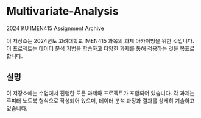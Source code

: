 # Multivariate-Analysis
2024 KU IMEN415 Assignment Archive

이 저장소는 2024년도 고려대학교 IMEN415 과목의 과제 아카이빙을 위한 것입니다. 이 프로젝트는 데이터 분석 기법을 학습하고 다양한 과제를 통해 적용하는 것을 목표로 합니다.

## 설명
이 저장소에는 수업에서 진행한 모든 과제와 프로젝트가 포함되어 있습니다. 각 과제는 주피터 노트북 형식으로 작성되어 있으며, 데이터 분석 과정과 결과를 상세히 기술하고 있습니다.
